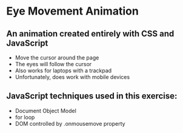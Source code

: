
# Eye Movement Animation

## An animation created entirely with CSS and JavaScript

- Move the cursor around the page
- The eyes will follow the cursor
- Also works for laptops with a trackpad
- Unfortunately, does work with mobile devices 

## JavaScript techniques used in this exercise:
- Document Object Model
- for loop
- DOM controlled by .onmousemove property
